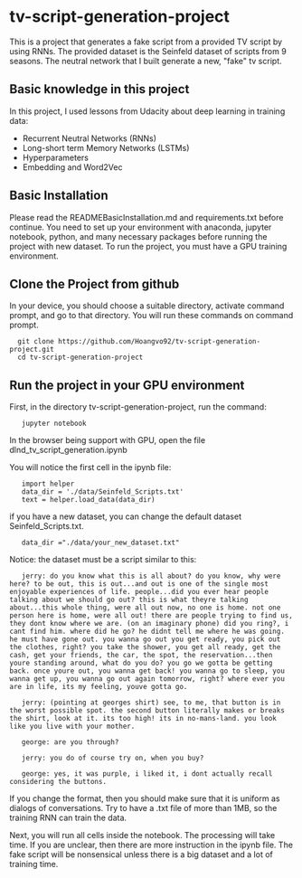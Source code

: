 # tv-script-generation-project
This is a project that generates a fake script from a provided TV script by using RNNs. 
The provided dataset is the Seinfeld dataset of scripts from 9 seasons.
The neutral network that I built generate a new, "fake" tv script.


## Basic knowledge in this project

In this project, I used lessons from Udacity about deep learning in training data:

   * Recurrent Neutral Networks (RNNs)
   * Long-short term Memory Networks (LSTMs)
   * Hyperparameters
   * Embedding and Word2Vec
   

## Basic Installation

Please read the READMEBasicInstallation.md and requirements.txt before continue. You need to set up your environment with anaconda, jupyter notebook, python, and many necessary packages before running the project with new dataset.
To run the project, you must have a GPU training environment.


## Clone the Project from github

In your device, you should choose a suitable directory, activate command prompt, and go to that directory.
You will run these commands on command prompt.

    
      git clone https://github.com/Hoangvo92/tv-script-generation-project.git  
      cd tv-script-generation-project
   
   
## Run the project in your GPU environment

First, in the directory tv-script-generation-project, run the command:

       jupyter notebook

   
In the browser being support with GPU, open the file dlnd_tv_script_generation.ipynb

You will notice the first cell in the ipynb file:

       
       import helper
       data_dir = './data/Seinfeld_Scripts.txt'
       text = helper.load_data(data_dir)


if you have a new dataset, you can change the default dataset Seinfeld_Scripts.txt. 
       
       data_dir ="./data/your_new_dataset.txt"



Notice: the dataset must be a script similar to this:

       jerry: do you know what this is all about? do you know, why were here? to be out, this is out...and out is one of the single most enjoyable experiences of life. people...did you ever hear people talking about we should go out? this is what theyre talking about...this whole thing, were all out now, no one is home. not one person here is home, were all out! there are people trying to find us, they dont know where we are. (on an imaginary phone) did you ring?, i cant find him. where did he go? he didnt tell me where he was going. he must have gone out. you wanna go out you get ready, you pick out the clothes, right? you take the shower, you get all ready, get the cash, get your friends, the car, the spot, the reservation...then youre standing around, what do you do? you go we gotta be getting back. once youre out, you wanna get back! you wanna go to sleep, you wanna get up, you wanna go out again tomorrow, right? where ever you are in life, its my feeling, youve gotta go. 

       jerry: (pointing at georges shirt) see, to me, that button is in the worst possible spot. the second button literally makes or breaks the shirt, look at it. its too high! its in no-mans-land. you look like you live with your mother. 

       george: are you through? 

       jerry: you do of course try on, when you buy? 

       george: yes, it was purple, i liked it, i dont actually recall considering the buttons.



If you change the format, then you should make sure that it is uniform as dialogs of conversations. 
Try to have a .txt file of more than 1MB, so the training RNN can train the data.
 
 Next, you will run all cells inside the notebook. The processing will take time.
 If you are unclear, then there are more instruction in the ipynb file.
 The fake script will be nonsensical unless there is a big dataset and a lot of training time.
